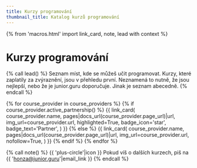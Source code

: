 ```yaml
---
title: Kurzy programování
thumbnail_title: Katalog kurzů programování
---
```


{% from 'macros.html' import link_card, note, lead with context %}


# Kurzy programování

{% call lead() %}
  Seznam míst, kde se můžeš učit programovat.
  Kurzy, které zaplatily za zvýraznění, jsou v přehledu první.
  Neznamená to nutně, že jsou nejlepší, nebo že je junior.guru doporučuje.
  Jinak je seznam abecedně.
{% endcall %}

<div class="link-cards">
  {% for course_provider in course_providers %}
    {% if course_provider.active_partnership() %}
      {{ link_card(
        course_provider.name,
        pages|docs_url(course_provider.page_url)|url,
        img_url=course_provider.url,
        highlighted=True,
        badge_icon='star',
        badge_text='Partner',
      ) }}
    {% else %}
      {{ link_card(
        course_provider.name,
        pages|docs_url(course_provider.page_url)|url,
        img_url=course_provider.url,
        nofollow=True,
      ) }}
    {% endif %}
  {% endfor %}
</div>

{% call note() %}
  {{ 'plus-circle'|icon }} Pokud víš o dalších kurzech, piš na {{ 'honza@junior.guru'|email_link }}
{% endcall %}
